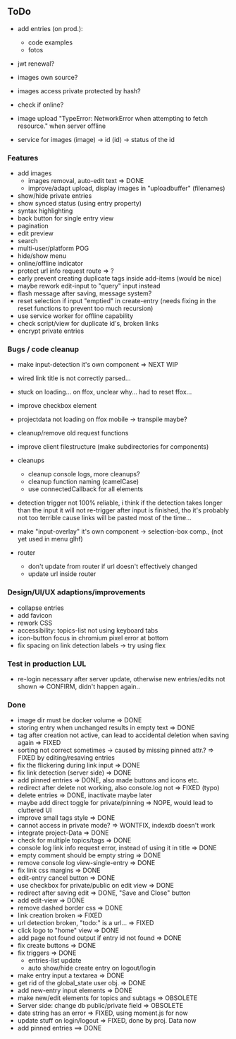 ## ToDo

* add entries (on prod.):
  - code examples
  - fotos
* jwt renewal?
* images own source?
* images access private protected by hash?
* check if online?
* image upload "TypeError: NetworkError when attempting to fetch resource."
  when server offline

* service for images
  (image) -> id
  (id) -> status of the id

### Features

* add images
  - images removal, auto-edit text => DONE
  - improve/adapt upload, display images in "uploadbuffer" (filenames)
* show/hide private entries
* show synced status (using entry property)
* syntax highlighting
* back button for single entry view
* pagination
* edit preview
* search
* multi-user/platform POG
* hide/show menu
* online/offline indicator
* protect url info request route => ?
* early prevent creating duplicate tags inside add-items (would be nice)
* maybe rework edit-input to "query" input instead
* flash message after saving, message system?
* reset selection if input "emptied" in create-entry
  (needs fixing in the reset functions to prevent too much recursion)
* use service worker for offline capability
* check script/view for duplicate id's, broken links
* encrypt private entries

### Bugs / code cleanup

* make input-detection it's own component => NEXT WIP

* wired link title is not correctly parsed...
* stuck on loading... on ffox, unclear why... had to reset ffox...
* improve checkbox element
* projectdata not loading on ffox mobile -> transpile maybe?
* cleanup/remove old request functions
* improve client filestructure (make subdirectories for components)
* cleanups
  - cleanup console logs, more cleanups?
  - cleanup function naming (camelCase)
  - use connectedCallback for all elements
* detection trigger not 100% reliable, i think if the detection takes
  longer than the input it will not re-trigger after input is finished,
  tho it's probably not too terrible cause links will be pasted most of
  the time...
* make "input-overlay" it's own component -> selection-box comp.,
  (not yet used in menu glhf)
* router
  - don't update from router if url doesn't effectively changed
  - update url inside router

### Design/UI/UX adaptions/improvements

* collapse entries
* add favicon
* rework CSS
* accessibility: topics-list not using keyboard tabs
* icon-button focus in chromium pixel error at bottom
* fix spacing on link detection labels -> try using flex

### Test in production LUL

* re-login necessary after server update,
  otherwise new entries/edits not shown => CONFIRM, didn't happen again..

### Done

* image dir must be docker volume => DONE
* storing entry when unchanged results in empty text => DONE
* tag after creation not active, can lead to accidental deletion
  when saving again => FIXED
* sorting not correct sometimes
  -> caused by missing pinned attr.?
  => FIXED by editing/resaving entries
* fix the flickering during link input => DONE
* fix link detection (server side) => DONE
* add pinned entries => DONE, also made buttons and icons etc.
* redirect after delete not working, also console.log not => FIXED (typo)
* delete entries => DONE, inactivate maybe later
* maybe add direct toggle for private/pinning => NOPE, would lead to
  cluttered UI
* improve small tags style => DONE
* cannot access in private mode? => WONTFIX, indexdb doesn't work
* integrate project-Data => DONE
* check for multiple topics/tags => DONE
* console log link info request error, instead of using it in title => DONE
* empty comment should be empty string => DONE
* remove console log view-single-entry => DONE
* fix link css margins => DONE
* edit-entry cancel button => DONE
* use checkbox for private/public on edit view => DONE
* redirect after saving edit => DONE, "Save and Close" button
* add edit-view => DONE
* remove dashed border css => DONE
* link creation broken => FIXED
* url detection broken, "todo:" is a url... => FIXED
* click logo to "home" view => DONE
* add page not found output if entry id not found => DONE
* fix create buttons => DONE
* fix triggers => DONE
  - entries-list update
  - auto show/hide create entry on logout/login
* make entry input a textarea => DONE
* get rid of the global_state user obj. => DONE
* add new-entry input elements => DONE
* make new/edit elements for topics and subtags => OBSOLETE
* Server side: change db public/private field => OBSOLETE
* date string has an error => FIXED, using moment.js for now
* update stuff on login/logout => FIXED, done by proj. Data now
* add pinned entries ==> DONE
